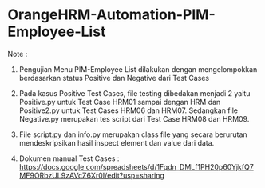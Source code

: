 # OrangeHRM-Automation-PIM-Employee-List


Note : 

1. Pengujian Menu PIM-Employee List dilakukan dengan mengelompokkan berdasarkan status Positive dan Negative dari Test Cases

2. Pada kasus Positive Test Cases, file testing dibedakan menjadi 2 yaitu Positive.py untuk Test Case HRM01 sampai dengan HRM  dan Positive2.py untuk Test Cases HRM06 dan HRM07. Sedangkan file Negative.py merupakan tes script dari Test Case HRM08 dan HRM09.

3. File script.py dan info.py merupakan class file yang secara berurutan mendeskripsikan hasil inspect element dan value dari data.

4. Dokumen manual Test Cases : https://docs.google.com/spreadsheets/d/1Fqdn_DMLf1PH20p60YjkfQ7MF9ORbzUL9zAVcZ6Xr0I/edit?usp=sharing
